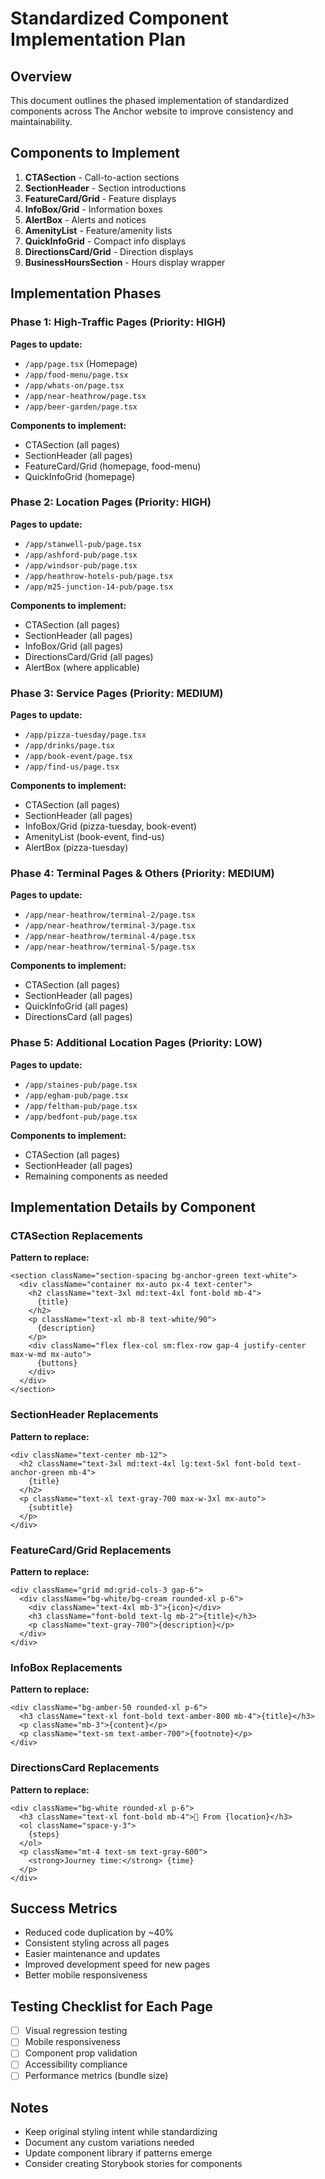 # Standardized Component Implementation Plan

## Overview
This document outlines the phased implementation of standardized components across The Anchor website to improve consistency and maintainability.

## Components to Implement
1. **CTASection** - Call-to-action sections
2. **SectionHeader** - Section introductions
3. **FeatureCard/Grid** - Feature displays
4. **InfoBox/Grid** - Information boxes
5. **AlertBox** - Alerts and notices
6. **AmenityList** - Feature/amenity lists
7. **QuickInfoGrid** - Compact info displays
8. **DirectionsCard/Grid** - Direction displays
9. **BusinessHoursSection** - Hours display wrapper

## Implementation Phases

### Phase 1: High-Traffic Pages (Priority: HIGH)
**Pages to update:**
- `/app/page.tsx` (Homepage)
- `/app/food-menu/page.tsx`
- `/app/whats-on/page.tsx`
- `/app/near-heathrow/page.tsx`
- `/app/beer-garden/page.tsx`

**Components to implement:**
- CTASection (all pages)
- SectionHeader (all pages)
- FeatureCard/Grid (homepage, food-menu)
- QuickInfoGrid (homepage)

### Phase 2: Location Pages (Priority: HIGH)
**Pages to update:**
- `/app/stanwell-pub/page.tsx`
- `/app/ashford-pub/page.tsx`
- `/app/windsor-pub/page.tsx`
- `/app/heathrow-hotels-pub/page.tsx`
- `/app/m25-junction-14-pub/page.tsx`

**Components to implement:**
- CTASection (all pages)
- SectionHeader (all pages)
- InfoBox/Grid (all pages)
- DirectionsCard/Grid (all pages)
- AlertBox (where applicable)

### Phase 3: Service Pages (Priority: MEDIUM)
**Pages to update:**
- `/app/pizza-tuesday/page.tsx`
- `/app/drinks/page.tsx`
- `/app/book-event/page.tsx`
- `/app/find-us/page.tsx`

**Components to implement:**
- CTASection (all pages)
- SectionHeader (all pages)
- InfoBox/Grid (pizza-tuesday, book-event)
- AmenityList (book-event, find-us)
- AlertBox (pizza-tuesday)

### Phase 4: Terminal Pages & Others (Priority: MEDIUM)
**Pages to update:**
- `/app/near-heathrow/terminal-2/page.tsx`
- `/app/near-heathrow/terminal-3/page.tsx`
- `/app/near-heathrow/terminal-4/page.tsx`
- `/app/near-heathrow/terminal-5/page.tsx`

**Components to implement:**
- CTASection (all pages)
- SectionHeader (all pages)
- QuickInfoGrid (all pages)
- DirectionsCard (all pages)

### Phase 5: Additional Location Pages (Priority: LOW)
**Pages to update:**
- `/app/staines-pub/page.tsx`
- `/app/egham-pub/page.tsx`
- `/app/feltham-pub/page.tsx`
- `/app/bedfont-pub/page.tsx`

**Components to implement:**
- CTASection (all pages)
- SectionHeader (all pages)
- Remaining components as needed

## Implementation Details by Component

### CTASection Replacements
**Pattern to replace:**
```tsx
<section className="section-spacing bg-anchor-green text-white">
  <div className="container mx-auto px-4 text-center">
    <h2 className="text-3xl md:text-4xl font-bold mb-4">
      {title}
    </h2>
    <p className="text-xl mb-8 text-white/90">
      {description}
    </p>
    <div className="flex flex-col sm:flex-row gap-4 justify-center max-w-md mx-auto">
      {buttons}
    </div>
  </div>
</section>
```

### SectionHeader Replacements
**Pattern to replace:**
```tsx
<div className="text-center mb-12">
  <h2 className="text-3xl md:text-4xl lg:text-5xl font-bold text-anchor-green mb-4">
    {title}
  </h2>
  <p className="text-xl text-gray-700 max-w-3xl mx-auto">
    {subtitle}
  </p>
</div>
```

### FeatureCard/Grid Replacements
**Pattern to replace:**
```tsx
<div className="grid md:grid-cols-3 gap-6">
  <div className="bg-white/bg-cream rounded-xl p-6">
    <div className="text-4xl mb-3">{icon}</div>
    <h3 className="font-bold text-lg mb-2">{title}</h3>
    <p className="text-gray-700">{description}</p>
  </div>
</div>
```

### InfoBox Replacements
**Pattern to replace:**
```tsx
<div className="bg-amber-50 rounded-xl p-6">
  <h3 className="text-xl font-bold text-amber-800 mb-4">{title}</h3>
  <p className="mb-3">{content}</p>
  <p className="text-sm text-amber-700">{footnote}</p>
</div>
```

### DirectionsCard Replacements
**Pattern to replace:**
```tsx
<div className="bg-white rounded-xl p-6">
  <h3 className="text-xl font-bold mb-4">🚗 From {location}</h3>
  <ol className="space-y-3">
    {steps}
  </ol>
  <p className="mt-4 text-sm text-gray-600">
    <strong>Journey time:</strong> {time}
  </p>
</div>
```

## Success Metrics
- Reduced code duplication by ~40%
- Consistent styling across all pages
- Easier maintenance and updates
- Improved development speed for new pages
- Better mobile responsiveness

## Testing Checklist for Each Page
- [ ] Visual regression testing
- [ ] Mobile responsiveness
- [ ] Component prop validation
- [ ] Accessibility compliance
- [ ] Performance metrics (bundle size)

## Notes
- Keep original styling intent while standardizing
- Document any custom variations needed
- Update component library if patterns emerge
- Consider creating Storybook stories for components